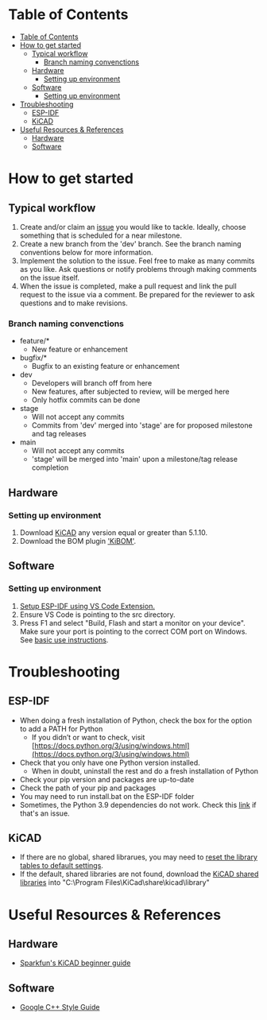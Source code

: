 # Table of Contents
- [Table of Contents](#table-of-contents)
- [How to get started](#how-to-get-started)
  - [Typical workflow](#typical-workflow)
    - [Branch naming convenctions](#branch-naming-convenctions)
  - [Hardware](#hardware)
    - [Setting up environment](#setting-up-environment)
  - [Software](#software)
    - [Setting up environment](#setting-up-environment-1)
- [Troubleshooting](#troubleshooting)
  - [ESP-IDF](#esp-idf)
  - [KiCAD](#kicad)
- [Useful Resources & References](#useful-resources--references)
  - [Hardware](#hardware-1)
  - [Software](#software-1)


# How to get started


## Typical workflow
1. Create and/or claim an [issue](https://github.com/Team-Guardian/ESP32-Rover-Controller/issues) you would like to tackle. Ideally, choose something that is scheduled for a near milestone.
2. Create a new branch from the 'dev' branch. See the branch naming conventions below for more information.
3. Implement the solution to the issue. Feel free to make as many commits as you like. Ask questions or notify problems through making comments on the issue itself.
4. When the issue is completed, make a pull request and link the pull request to the issue via a comment. Be prepared for the reviewer to ask questions and to make revisions.

### Branch naming convenctions
- feature/*
  - New feature or enhancement
- bugfix/*
  - Bugfix to an existing feature or enhancement
- dev
  - Developers will branch off from here
  - New features, after subjected to review, will be merged here
  - Only hotfix commits can be done
- stage
  - Will not accept any commits
  - Commits from 'dev' merged into 'stage' are for proposed milestone and tag releases
- main
  - Will not accept any commits
  - 'stage' will be merged into 'main' upon a milestone/tag release completion

## Hardware

### Setting up environment
1. Download [KiCAD](https://www.kicad.org/download/) any version equal or greater than 5.1.10.
2. Download the BOM plugin ['KiBOM'](https://github.com/SchrodingersGat/KiBoM).

## Software

### Setting up environment
1. [Setup ESP-IDF using VS Code Extension.](https://github.com/espressif/vscode-esp-idf-extension/blob/HEAD/docs/tutorial/install.md)
2. Ensure VS Code is pointing to the src directory.
3. Press F1 and select "Build, Flash and start a monitor on your device". Make sure your port is pointing to the correct COM port on Windows. See [basic use instructions](https://github.com/espressif/vscode-esp-idf-extension/blob/2332c89d2a316bff7ce2677c235459e062b579db/docs/tutorial/basic_use.md).

# Troubleshooting

## ESP-IDF
- When doing a fresh installation of Python, check the box for the option to add a PATH for Python
  - If you didn’t or want to check, visit [https://docs.python.org/3/using/windows.html](https://docs.python.org/3/using/windows.html)
- Check that you only have one Python version installed.
  - When in doubt, uninstall the rest and do a fresh installation of Python
- Check your pip version and packages are up-to-date
- Check the path of your pip and packages
- You may need to run install.bat on the ESP-IDF folder
- Sometimes, the Python 3.9 dependencies do not work. Check this [link](https://github.com/espressif/esp-idf/issues/6111) if that's an issue.

## KiCAD
- If there are no global, shared librarues, you may need to [reset the library tables to default settings](https://forum.kicad.info/t/library-management-in-kicad-version-5/14636#:~:text=resetting%20the%20library%20tables%20to%20default%20settings).
- If the default, shared libraries are not found, download the [KiCAD shared libraries](https://kicad.github.io/) into "C:\Program Files\KiCad\share\kicad\library"

# Useful Resources & References
## Hardware
- [Sparkfun's KiCAD beginner guide](https://learn.sparkfun.com/tutorials/beginners-guide-to-kicad)

## Software
- [Google C++ Style Guide](https://google.github.io/styleguide/cppguide.html)
